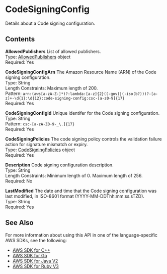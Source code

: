 # CodeSigningConfig<a name="API_CodeSigningConfig"></a>

Details about a Code signing configuration\. 

## Contents<a name="API_CodeSigningConfig_Contents"></a>

 **AllowedPublishers**   <a name="SSS-Type-CodeSigningConfig-AllowedPublishers"></a>
List of allowed publishers\.  
Type: [AllowedPublishers](API_AllowedPublishers.md) object  
Required: Yes

 **CodeSigningConfigArn**   <a name="SSS-Type-CodeSigningConfig-CodeSigningConfigArn"></a>
The Amazon Resource Name \(ARN\) of the Code signing configuration\.  
Type: String  
Length Constraints: Maximum length of 200\.  
Pattern: `arn:(aws[a-zA-Z-]*)?:lambda:[a-z]{2}((-gov)|(-iso(b?)))?-[a-z]+-\d{1}:\d{12}:code-signing-config:csc-[a-z0-9]{17}`   
Required: Yes

 **CodeSigningConfigId**   <a name="SSS-Type-CodeSigningConfig-CodeSigningConfigId"></a>
Unique identifer for the Code signing configuration\.  
Type: String  
Pattern: `csc-[a-zA-Z0-9-_\.]{17}`   
Required: Yes

 **CodeSigningPolicies**   <a name="SSS-Type-CodeSigningConfig-CodeSigningPolicies"></a>
The code signing policy controls the validation failure action for signature mismatch or expiry\.  
Type: [CodeSigningPolicies](API_CodeSigningPolicies.md) object  
Required: Yes

 **Description**   <a name="SSS-Type-CodeSigningConfig-Description"></a>
Code signing configuration description\.  
Type: String  
Length Constraints: Minimum length of 0\. Maximum length of 256\.  
Required: No

 **LastModified**   <a name="SSS-Type-CodeSigningConfig-LastModified"></a>
The date and time that the Code signing configuration was last modified, in ISO\-8601 format \(YYYY\-MM\-DDThh:mm:ss\.sTZD\)\.   
Type: String  
Required: Yes

## See Also<a name="API_CodeSigningConfig_SeeAlso"></a>

For more information about using this API in one of the language\-specific AWS SDKs, see the following:
+  [AWS SDK for C\+\+](https://docs.aws.amazon.com/goto/SdkForCpp/lambda-2015-03-31/CodeSigningConfig) 
+  [AWS SDK for Go](https://docs.aws.amazon.com/goto/SdkForGoV1/lambda-2015-03-31/CodeSigningConfig) 
+  [AWS SDK for Java V2](https://docs.aws.amazon.com/goto/SdkForJavaV2/lambda-2015-03-31/CodeSigningConfig) 
+  [AWS SDK for Ruby V3](https://docs.aws.amazon.com/goto/SdkForRubyV3/lambda-2015-03-31/CodeSigningConfig) 